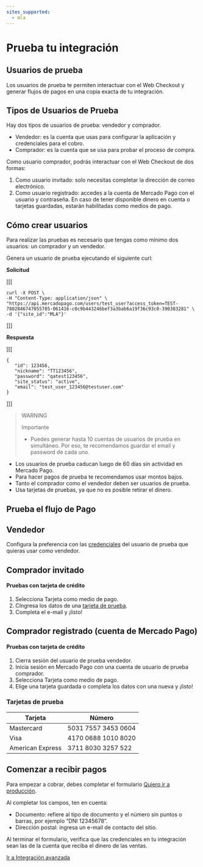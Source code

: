 ```yaml
---
sites_supported:
  - mla
---
```


# Prueba tu integración

## Usuarios de prueba
Los usuarios de prueba te permiten interactuar con el Web Checkout y generar flujos de pagos en una copia exacta de tu integración.

## Tipos de Usuarios de Prueba

Hay dos tipos de usuarios de prueba: vendedor y comprador.

* Vendedor: es la cuenta que usas para configurar la aplicación y credenciales para el cobro.
* Comprador: es la cuenta que se usa para probar el proceso de compra.

Como usuario comprador, podrás interactuar con el Web Checkout de dos formas:

1. Como usuario invitado: solo necesitas completar la dirección de correo electrónico.
1. Como usuario registrado: accedes a la cuenta de Mercado Pago con el usuario y contraseña. En caso de tener disponible dinero en cuenta o tarjetas guardadas, estarán habilitadas como medios de pago.

## Cómo crear usuarios
Para realizar las pruebas es necesario que tengas como mínimo dos usuarios: un comprador y un vendedor.

Genera un usuario de prueba ejecutando el siguiente curl:

**Solicitud**

[[[
 ```curl
curl -X POST \
-H "Content-Type: application/json" \
"https://api.mercadopago.com/users/test_user?access_token=TEST-7802846747055705-061416-c0c9b443246bef3a3bab6a19f36c93c0-390383281" \
-d '{"site_id":"MLA"}'
```
]]]

**Respuesta**

[[[
 ```curl
{
    "id": 123456,
    "nickname": "TT123456",
    "password": "qatest123456",
    "site_status": "active",
    "email": "test_user_123456@testuser.com"
}
```
]]]

>WARNING
>
>Importante
>
> * Puedes generar hasta 10 cuentas de usuarios de prueba en simultáneo. Por eso, te recomendamos guardar el email y password de cada uno.
* Los usuarios de prueba caducan luego de 60 días sin actividad en Mercado Pago.
* Para hacer pagos de prueba te recomendamos usar montos bajos.
* Tanto el comprador como el vendedor deben ser usuarios de prueba.
* Usa tarjetas de pruebas, ya que no es posible retirar el dinero.

## Prueba el flujo de Pago
## Vendedor

Configura la preferencia con las [credenciales](https://www.mercadopago.com/mla/account/credentials) del usuario de prueba que quieras usar como vendedor.

## Comprador invitado

#### Pruebas con tarjeta de crédito

1. Selecciona Tarjeta como medio de pago.
1. CIngresa los datos de una [tarjeta de prueba]().
2. Completa el e-mail y ¡listo!

## Comprador registrado (cuenta de Mercado Pago)

#### Pruebas con tarjeta de crédito

1. Cierra sesión del usuario de prueba vendedor.
1. Inicia sesión en Mercado Pago con una cuenta de usuario de prueba comprador.
1. Selecciona Tarjeta como medio de pago.
1. Elige una tarjeta guardada o completa los datos con una nueva y ¡listo!

### Tarjetas de prueba

Tarjeta | Número
------------ | -------------
Mastercard | 5031 7557 3453 0604
Visa | 4170 0688 1010 8020
American Express | 3711 8030 3257 522


## Comenzar a recibir pagos

Para empezar a cobrar, debes completar el formulario [Quiero ir a producción](https://www.mercadopago.com/mla/account/credentials/).

Al completar los campos, ten en cuenta:

* Documento: refiere al tipo de documento y el número sin puntos o barras, por ejemplo “DNI 12345678”.
* Dirección postal: ingresa un e-mail de contacto del sitio.

Al terminar el formulario, verifica que las credenciales en tu integración sean las de la cuenta que reciba el dinero de las ventas.


[Ir a Integración avanzada]()


